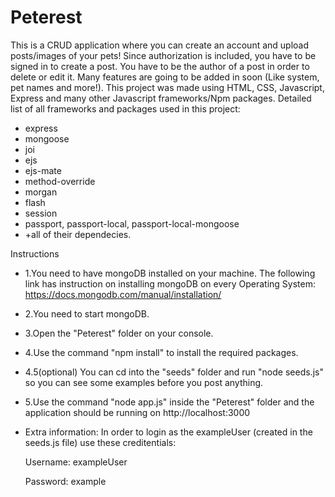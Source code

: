 # Peterest
This is a CRUD application where you can create an account and upload posts/images of your pets! Since authorization is included, you have to be signed in to create a post. You have to be the author of a post in order to delete or edit it. 
Many features are going to be added in soon (Like system, pet names and more!).
This project was made using HTML, CSS, Javascript, Express and many other Javascript frameworks/Npm packages.
Detailed list of all frameworks and packages used in this project:
+ express
+ mongoose
+ joi
+ ejs
+ ejs-mate
+ method-override
+ morgan
+ flash
+ session
+ passport, passport-local, passport-local-mongoose
+ +all of their dependecies.

Instructions

+ 1.You need to have mongoDB installed on your machine.
  The following link has instruction on installing mongoDB on every Operating System: https://docs.mongodb.com/manual/installation/
+ 2.You need to start mongoDB.
+ 3.Open the "Peterest" folder on your console.
+ 4.Use the command "npm install" to install the required packages.
+ 4.5(optional) You can cd into the "seeds" folder and run "node seeds.js" so you can see some examples before you post anything.
+ 5.Use the command "node app.js" inside the "Peterest" folder and the application should be running on http://localhost:3000

+ Extra information: In order to login as the exampleUser (created in the seeds.js file) use these creditentials:
  
  Username: exampleUser
  
  Password: example
